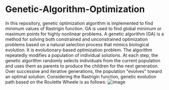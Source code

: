 # Genetic-Algorithm-Optimization
In this repository, genetic optimization algorithm is implemented to find minimum values of Rastrigin function. 
GA is used to find global minimum or maximum points for highly nonlinear problems. A genetic algorithm (GA) is a method for solving both constrained and unconstrained optimization problems based on a natural selection process that mimics biological evolution. It is evolutionary-based optimization problem.  The algorithm repeatedly modifies a population of individual solutions. At each step, the genetic algorithm randomly selects individuals from the current population and uses them as parents to produce the children for the next generation. Over successive and iterative generations, the population "evolves" toward an optimal solution.
Considering the Rastrigin function, genetic evolution path based on the Roulette Wheele is as follows: 
![image](https://user-images.githubusercontent.com/61955953/156248263-e9a9a4bc-556c-4b6c-a950-1fe9485c703c.png)
